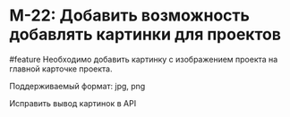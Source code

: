 # M-22: Добавить возможность добавлять картинки для проектов
#feature 
Необходимо добавить картинку с изображением проекта на главной карточке проекта.

Поддерживаемый формат: jpg, png

Исправить вывод картинок в API